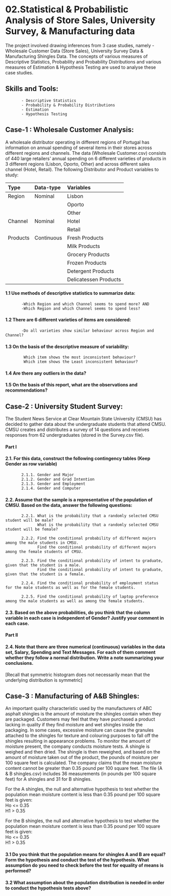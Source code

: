# 02.Statistical & Probabilistic Analysis of Store Sales, University Survey, & Manufacturing data

The project involved drawing inferences from 3 case studies, namely - Wholesale Customer Data (Store Sales), University Survey Data & Manufacturing Shingles Data. The concepts of various measures of Descriptive Statistics, Probability and Probability Distributions and various measures of Estimation & Hypothesis Testing are used to analyse these case studies.

## Skills and Tools:
           - Descriptive Statistics
           - Probability & Probability Distributions
           - Estimation
           - Hypothesis Testing

## Case-1 : Wholesale Customer Analysis:
A wholesale distributor operating in different regions of Portugal has information on annual spending of several items in their stores across different regions and channels. The data (Wholesale Customer.csv) consists of 440 large retailers’ annual spending on 6 different varieties of products in 3 different regions (Lisbon, Oporto, Other) and across different sales channel (Hotel, Retail).
The following Distributor and Product variables to study:

|Type    | Data-type | Variables |
|:---    | :-------- | :-------- | 
|Region  | Nominal   | Lisbon    |
|        |           | Oporto    |
|        |           | Other     |
|Channel | Nominal   | Hotel     |
|        |           | Retail    |
|Products| Continuous| Fresh Products |
|        |           | Milk Products|
|        |           | Grocery Products|
|        |           | Frozen Products|
|        |           | Detergent Products|
|        |           | Delicatessen Products|

#### 1.1	Use methods of descriptive statistics to summarize data:
           -Which Region and which Channel seems to spend more? AND
           -Which Region and which Channel seems to spend less?
#### 1.2	There are 6 different varieties of items are considered:
           -Do all varieties show similar behaviour across Region and Channel?

#### 1.3	 On the basis of the descriptive measure of variability:
            Which item shows the most inconsistent behaviour?
            Which item shows the Least inconsistent behaviour?
            
#### 1.4	 Are there any outliers in the data?

#### 1.5 On the basis of this report, what are the observations and recommendations?

## Case-2 : University Student Survey:

The Student News Service at Clear Mountain State University (CMSU) has decided to gather data about the undergraduate students that attend CMSU. CMSU creates and distributes a survey of 14 questions and receives responses from 62 undergraduates (stored in the Survey.csv file).

#### Part I

#### 2.1. For this data, construct the following contingency tables (Keep Gender as row variable)

           2.1.1. Gender and Major
           2.1.2. Gender and Grad Intention
           2.1.3. Gender and Employment
           2.1.4. Gender and Computer
 
#### 2.2. Assume that the sample is a representative of the population of CMSU. Based on the data, answer the following questions:

           2.2.1. What is the probability that a randomly selected CMSU student will be male?
                  What is the probability that a randomly selected CMSU student will be female?

           2.2.2. Find the conditional probability of different majors among the male students in CMSU.
                  Find the conditional probability of different majors among the female students of CMSU.

           2.2.3. Find the conditional probability of intent to graduate, given that the student is a male.
                  Find the conditional probability of intent to graduate, given that the student is a female.

           2.2.4. Find the conditional probability of employment status for the male students as well as for the female students.

           2.2.5. Find the conditional probability of laptop preference among the male students as well as among the female students.
 

#### 2.3. Based on the above probabilities, do you think that the column variable in each case is independent of Gender? Justify your comment in each case.

#### Part II

#### 2.4. Note that there are three numerical (continuous) variables in the data set, Salary, Spending and Text Messages. For each of them comment whether they follow a normal distribution. Write a note summarizing your conclusions.
[Recall that symmetric histogram does not necessarily mean that the underlying distribution is symmetric]

## Case-3 : Manufacturing of A&B Shingles:

An important quality characteristic used by the manufacturers of ABC asphalt shingles is the amount of moisture the shingles contain when they are packaged. Customers may feel that they have purchased a product lacking in quality if they find moisture and wet shingles inside the packaging.   In some cases, excessive moisture can cause the granules attached to the shingles for texture and colouring purposes to fall off the shingles resulting in appearance problems. To monitor the amount of moisture present, the company conducts moisture tests. A shingle is weighed and then dried. The shingle is then reweighed, and based on the amount of moisture taken out of the product, the pounds of moisture per 100 square feet is calculated. The company claims that the mean moisture content cannot be greater than 0.35 pound per 100 square feet.
The file (A & B shingles.csv) includes 36 measurements (in pounds per 100 square feet) for A shingles and 31 for B shingles.

For the A shingles, the null and alternative hypothesis to test whether the population mean moisture content is less than 0.35 pound per 100 square feet  is given:<br>
     Ho <= 0.35<br>
     H1 > 0.35<br>

For the B shingles, the null and alternative hypothesis to test whether the population mean moisture content is less than 0.35 pound per 100 square feet is given:<br>
     Ho <= 0.35<br>
     H1 > 0.35<br>

#### 3.1 Do you think that the population means for shingles A and B are equal? Form the hypothesis and conduct the test of the hypothesis. What assumption do you need to check before the test for equality of means is performed?

#### 3.2 What assumption about the population distribution is needed in order to conduct the hypothesis tests above?
